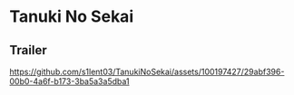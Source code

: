 # Tanuki No Sekai



## Trailer

https://github.com/s1lent03/TanukiNoSekai/assets/100197427/29abf396-00b0-4a6f-b173-3ba5a3a5dba1

